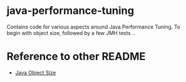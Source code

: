 # java-performance-tuning
Contains code for various aspects around Java Performance Tuning. To begin with object size, followed by a few JMH tests ..

# Reference to other README
- [Java Object Size](https://github.com/SarthakMakhija/java-performance-tuning/blob/main/src/main/java/tuning/performance/size/object/Java%20Object%20Size.md)